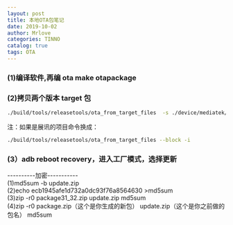 ```yaml
---
layout: post
title: 本地OTA包笔记
date: 2019-10-02
author: Mrlove
categories: TINNO
catalog: true
tags: OTA
---
```


### (1)编译软件,再编 ota make otapackage  

### (2)拷贝两个版本 target 包

```bash
./build/tools/releasetools/ota_from_target_files  -s ./device/mediatek/build/releasetools/mt_ota_from_target_files  --block -k ./device/mediatek/common/security/mt6580/releasekey -i V2604AN_6.0_QMB_PK_31_TARGET.zip V2604AN_6.0_QMB_PK_32_TARGET.zip update2604_31_32.zip
```

注：如果是展讯的项目命令换成：

```bash
./build/tools/releasetools/ota_from_target_files --block -i
```

### (3）adb reboot recovery，进入工厂模式，选择更新  

----------加密-----------  
(1)md5sum -b update.zip  
(2)echo ecb1945afe1d732a0dc93f76a8564630 >md5sum  
(3)zip -r0 package31_32.zip update.zip md5sum  
(4)zip -r0 package.zip（这个是你生成的新包） update.zip（这个是你之前做的包名） md5sum
